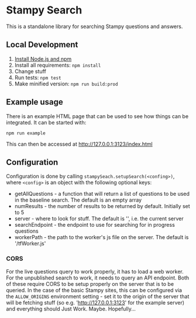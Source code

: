 # Stampy Search

This is a standalone library for searching Stampy questions and answers.

## Local Development

1. [Install Node.js and npm](https://docs.npmjs.com/downloading-and-installing-node-js-and-npm)
2. Install all requirements: `npm install`
3. Change stuff
4. Run tests: `npm test`
5. Make minified version: `npm run build:prod`

## Example usage

There is an example HTML page that can be used to see how things can be integrated. It can be started with:

    npm run example

This can then be accessed at http://127.0.0.1:3123/index.html

## Configuration

Configuration is done by calling `stampySeach.setupSearch(<confing>)`, where `<config>` is an object with the
following optional keys:

- getAllQuestions - a function that will return a list of questions to be used in the baseline search. The default is an empty array
- numResults - the number of results to be returned by default. Initially set to 5
- server - where to look for stuff. The default is '', i.e. the current server
- searchEndpoint - the endpoint to use for searching for in progress questions
- workerPath - the path to the worker's js file on the server. The default is '/tfWorker.js'

### CORS

For the live questions query to work properly, it has to load a web worker. For the unpublished search to work, it needs to query an API endpoint. Both of these require CORS to be setup properly on the server that is to be queried. In the case of the basic Stampy sites, this can be configured via the `ALLOW_ORIGINS` environment setting - set it to the origin of the server that will be fetching stuff (so e.g. 'http://127.0.0.1:3123' for the example server) and everything should Just Work. Maybe. Hopefully...
